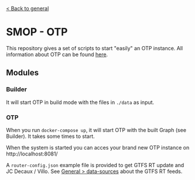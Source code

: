 [< Back to general](https://github.com/nextmoov/nextmoov-smop-general)

# SMOP - OTP

This repository gives a set of scripts to start "easily" an OTP instance. All information about OTP can be found [here](http://docs.opentripplanner.org/en/latest/).

## Modules

### Builder

It will start OTP in build mode with the files in `./data` as input.

### OTP

When you run `docker-compose up`, it will start OTP with the built Graph (see Builder). It takes some times to start.

When the system is started you can acces your brand new OTP instance on http://localhost:8081/

A `router-config.json` example file is provided to get GTFS RT update and JC Decaux / Villo. See [General > data-sources](https://github.com/nextmoov/nextmoov-smop-general#data-sources) about the GTFS RT feeds.
